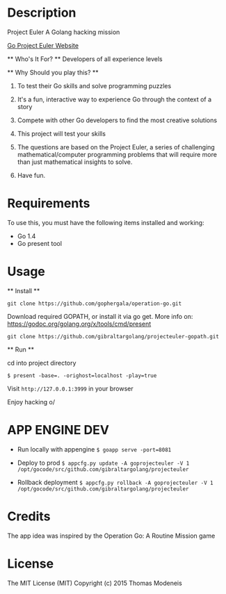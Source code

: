 Description
===========

Project Euler A Golang hacking mission

 [Go Project Euler Website](http://goprojecteuler.appspot.com/)

** Who's It For? **
Developers of all experience levels

** Why Should you play this? **

1. To test their Go skills and solve programming puzzles
2. It's a fun, interactive way to experience Go through the context of a story
3. Compete with other Go developers to find the most creative solutions

1. This project will test your skills
2. The questions are based on the Project Euler, a series of challenging mathematical/computer programming problems
that will require more than just mathematical insights to solve.
3. Have fun.


Requirements
============

To use this, you must have the following items installed and working:

* Go 1.4
* Go present tool

Usage
=====

** Install **

`git clone https://github.com/gophergala/operation-go.git`

Download required GOPATH, or install it via go get.
More info on: https://godoc.org/golang.org/x/tools/cmd/present

`git clone https://github.com/gibraltargolang/projecteuler-gopath.git`


** Run **

cd into project directory

`$ present -base=. -orighost=localhost -play=true`

Visit `http://127.0.0.1:3999` in your browser

Enjoy hacking o/

APP ENGINE DEV
===============

* Run locally with appengine
`$ goapp serve -port=8081`

* Deploy to prod
`$ appcfg.py update -A goprojecteuler -V 1 /opt/gocode/src/github.com/gibraltargolang/projecteuler`

* Rollback deployment
`$ appcfg.py rollback -A goprojecteuler -V 1 /opt/gocode/src/github.com/gibraltargolang/projecteuler`


Credits
=====
The app idea was inspired by the Operation Go: A Routine Mission game


License
=======
The MIT License (MIT) Copyright (c) 2015 Thomas Modeneis